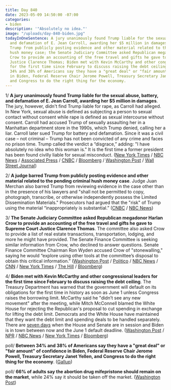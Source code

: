 ```yaml
---
title: Day 840
date: 2023-05-09 14:50:00 -07:00
categories:
- biden
description: '"Absolutely no idea."'
image: "/uploads/day-840-biden.jpg"
todayInOneSentence: A jury unanimously found Trump liable for the sexual abuse, battery,
  and defamation of E. Jean Carroll, awarding her $5 million in damages; a judge barred
  Trump from publicly posting evidence and other material related to the pending criminal
  hush money case; the Senate Judiciary Committee asked Republican megadonor Harlan
  Crow to provide an accounting of the free travel and gifts he gave to Supreme Court
  Justice Clarence Thomas; Biden met with Kevin McCarthy and other congressional leaders
  for the first time since February to discuss raising the debt ceiling; and between
  34% and 38% of Americans say they have a "great deal" or "fair amount" of confidence
  in Biden, Federal Reserve Chair Jerome Powell, Treasury Secretary Janet Yellen,
  and Congress to do the right thing for the economy.
---
```


1/ **A jury unanimously found Trump liable for the sexual abuse, battery, and defamation of E. Jean Carroll, awarding her $5 million in damages**. The jury, however, didn't find Trump liable for rape, as Carroll had alleged. In New York, sexual abuse is defined as subjecting a person to sexual contact without consent while rape is defined as sexual intercourse without consent. Carroll had accused Trump of sexually assaulting her in a Manhattan department store in the 1990s, which Trump denied, calling her a liar. Carroll later sued Trump for battery and defamation. Since it was a civil case – not criminal – Trump has not been convicted of any crime and faces no prison time. Trump called the verdict a “disgrace,” adding: "I have absolutely no idea who this woman is." It is the first time a former president has been found civilly liable for sexual misconduct. ([New York Times](https://www.nytimes.com/live/2023/05/09/nyregion/trump-carroll-rape-trial-verdict) / [NBC News](https://www.nbcnews.com/politics/donald-trump/jury-reaches-verdict-e-jean-carroll-rape-defamation-case-trump-rcna82778) / [Associated Press](https://apnews.com/article/trump-rape-carroll-trial-fe68259a4b98bb3947d42af9ec83d7db) / [CNBC](https://www.cnbc.com/2023/05/09/trump-rape-defamation-trial-jury-gets-instructions-from-judge-.html) / [Bloomberg](https://www.bloomberg.com/news/articles/2023-05-09/trump-found-liable-for-sexual-assault-in-e-jean-carroll-suit?srnd=premium&sref=MIBMEEoj) / [Washington Post](https://www.washingtonpost.com/nation/2023/05/09/e-jean-carroll-trump-trial-verdict/) / [Wall Street Journal](https://www.wsj.com/articles/donald-trump-found-liable-in-e-jean-carroll-civil-case-ordered-to-pay-5-million-for-sexual-abuse-and-defamation-25e175b9?mod=hp_lead_pos1))

2/ **A judge barred Trump from publicly posting evidence and other material related to the pending criminal hush money case**. Judge Juan Merchan also barred Trump from reviewing evidence in the case other than in the presence of his lawyers and "shall not be permitted to copy, photograph, transcribe, or otherwise independently possess the Limited Dissemination Materials." Prosecutors had argued that the "risk" of Trump using the material “inappropriately is substantial.” ([CNBC](https://www.cnbc.com/2023/05/08/trump-barred-in-stormy-daniels-case-from-revealing-evidence.html) / [NBC News](https://www.nbcnews.com/politics/donald-trump/trump-barred-posting-evidence-hush-money-case-social-media-rcna83444))

3/ **The Senate Judiciary Committee asked Republican megadonor Harlan Crow to provide an accounting of the free travel and gifts he gave to Supreme Court Justice Clarence Thomas**. The committee also asked Crow to provide a list of real estate transactions, transportation, lodging, and more he might have provided. The Senate Finance Committee is seeking similar information from Crow, who declined to answer questions. Senate Finance Committee Chairman Ron Wyden accused Crow of "stonewalling," saying he would “explore using other tools at the committee’s disposal to obtain this critical information.” ([Washington Post](https://www.washingtonpost.com/politics/2023/05/08/senate-panel-asks-crow-full-accounting-gifts-thomas-other-justices/) / [Politico](https://www.politico.com/news/2023/05/09/harlan-crow-clarence-thomas-gifts-00095967) / [NBC News](https://www.nbcnews.com/politics/supreme-court/senators-ask-harlan-crow-list-gifts-clarence-thomas-justices-rcna83491) / [CNN](https://www.cnn.com/2023/05/09/politics/harlan-crow-senate-democrats-clarence-thomas/index.html) / [New York Times](https://www.nytimes.com/2023/05/09/us/politics/clarence-thomas-harlan-crow-senate-democrats.html) / [The Hill](https://thehill.com/regulation/court-battles/3995536-senate-judiciary-committee-asks-gop-megadonor-for-full-accounting-of-gifts-to-thomas/) / [Bloomberg](https://www.bloomberg.com/news/articles/2023-05-09/senate-democrats-ask-crow-to-detail-his-gifts-to-justice-thomas?sref=MIBMEEoj))

4/ **Biden met with Kevin McCarthy and other congressional leaders for the first time since February to discuss raising the debt ceiling**. The Treasury Department has warned that the government will default on its obligations for the first time in history as soon as June 1 unless Congress raises the borrowing limit. McCarthy said he "didn’t see any new movement" after the meeting, while Mitch McConnell blamed the White House for rejecting the Republican's proposal to cut spending in exchange for lifting the debt limit. Democrats and the White House have maintained that they want the debt limit and spending deals to be handled separately. There are [seven days](https://www.bloomberg.com/news/features/2023-05-08/debt-ceiling-anxiety-tracker-mccarthy-biden-showdown-in-focus?sref=MIBMEEoj) when the House and Senate are in session and Biden is in town between now and the June 1 default deadline. ([Washington Post](https://www.washingtonpost.com/politics/2023/05/09/biden-mccarthy-meeting-default-urgent/) / [NPR](https://www.npr.org/2023/05/09/1174780261/biden-mccarthy-debt-ceiling-meeting) / [NBC News](https://www.nbcnews.com/politics/white-house/biden-meet-republicans-debt-ceiling-default-crisis-negotiations-rcna83450) / [New York Times](https://www.nytimes.com/2023/05/09/us/politics/biden-mccarthy-debt-limit-meeting.html) / [Bloomberg](https://www.bloomberg.com/news/articles/2023-05-09/mccarthy-rejects-possibility-of-short-term-debt-limit-extension?srnd=premium&sref=MIBMEEoj))

poll/ **Between 34% and 38% of Americans say they have a "great deal" or "fair amount" of confidence in Biden, Federal Reserve Chair Jerome Powell, Treasury Secretary Janet Yellen, and Congress to do the right thing for the economy**. ([Gallup](https://news.gallup.com/poll/505478/americans-lack-confidence-major-economic-leaders.aspx))

poll/ **66% of adults say the abortion drug mifepristone should remain on the market**, while 24% say it should be taken off the market. ([Washington Post](https://www.washingtonpost.com/politics/2023/05/09/mifepristone-abortion-poll/))